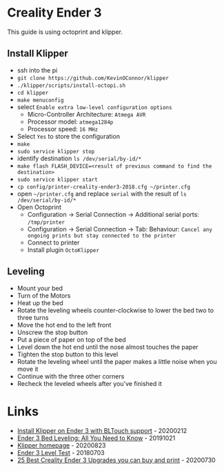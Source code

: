 # Creality Ender 3

This guide is using octoprint and klipper.

## Install Klipper

* ssh into the pi
* `git clone https://github.com/KevinOConnor/klipper`
* `./klipper/scripts/install-octopi.sh`
* `cd klipper`
* `make menuconfig`
* select `Enable extra low-level configuration options`
    * Micro-Controller Architecture: `Atmega AVR`
    * Processor model: `atmega1284p`
    * Processor speed: `16 MHz`
* Select `Yes` to store the configuration
* `make`
* `sudo service klipper stop`
* identify destination `ls /dev/serial/by-id/*`
* `make flash FLASH_DEVICE=<result of previous command to find the destination>`
* `sudo service klipper start`
* `cp config/printer-creality-ender3-2018.cfg ~/printer.cfg`
* open `~/printer.cfg` and replace `serial` with the result of `ls /dev/serial/by-id/*`
* Open Octoprint
    * Configuration -> Serial Connection -> Additional serial ports: `/tmp/printer`
    * Configuration -> Serial Connection -> Tab: Behaviour: `Cancel any ongoing prints but stay connected to the printer`
    * Connect to printer
    * Install plugin `OctoKlipper`

## Leveling

* Mount your bed
* Turn of the Motors
* Heat up the bed
* Rotate the leveling wheels counter-clockwise to lower the bed two to three turns
* Move the hot end to the left front
* Unscrew the stop button
* Put a piece of paper on top of the bed
* Level down the hot end until the nose almost touches the paper
* Tighten the stop button to this level
* Rotate the leveling wheel until the paper makes a little noise when you move it
* Continue with the three other corners
* Recheck the leveled wheels after you've finished it

# Links

* [Install Klipper on Ender 3 with BLTouch support](https://3dprintbeginner.com/install-klipper-on-ender-3/) - 20200212
* [Ender 3 Bed Leveling: All You Need to Know](https://www.creality3dofficial.com/blogs/news/ender-3-bed-leveling) - 20191021
* [Klipper homepage](https://www.klipper3d.org/Features.html) - 20200823
* [Ender 3 Level Test](https://www.thingiverse.com/thing:2987803) - 20180703
* [25 Best Creality Ender 3 Upgrades you can buy and print](https://makershop.co/creality-ender-3-upgrades/) - 20200730
